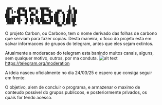      ▄▄·  ▄▄▄· ▄▄▄  ▄▄▄▄·        ▐ ▄ 
    ▐█ ▌▪▐█ ▀█ ▀▄ █·▐█ ▀█▪ ▄█▀▄ •█▌▐█
    ██ ▄▄▄█▀▀█ ▐▀▀▄ ▐█▀▀█▄▐█▌.▐▌▐█▐▐▌
    ▐███▌▐█▪ ▐▌▐█•█▌██▄▪▐█▐█▌.▐▌██▐█▌
    ·▀▀▀  ▀  ▀ .▀  ▀·▀▀▀▀  ▀█▄▀▪▀▀ █▪

O projeto Carbon, ou Carbono, tem o nome derivado das folhas de carbono que serviam para fazer copias.
Desta maneira, o foco do projeto esta em salvar informacoes de grupos do telegram, antes que eles sejam extintos.

Atualmente a moderacao do telegram esta banindo muitos canais, alguns, sem qualquer motivo, outros, por ma conduta.
![alt text](/carbon/imgs/telgram_moderation_overview_graphic.png)
https://telegram.org/moderation

A ideia nasceu oficialmente no dia 24/03/25 e espero que consiga seguir em frente.

O objetivo, alem de concluir o programa, e armazenar o maximo de conteudo possivel do grupos publicoos, e posteriormente privados, os quais for tendo acesso.

